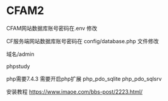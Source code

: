 # CFAM2

CFAM网站数据库账号密码在.env 修改

CF服务端网站数据库账号密码在 config/database.php 文件修改

域名/admin


phpstudy

php需要7.4.3
需要开启php扩展
php_pdo_sqlite
php_pdo_sqlsrv

安装教程
https://www.imaoe.com/bbs-post/2223.html/
